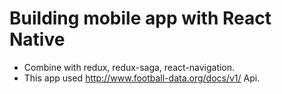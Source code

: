 # Building mobile app with React Native
 * Combine with redux, redux-saga, react-navigation.
 * This app used http://www.football-data.org/docs/v1/ Api.